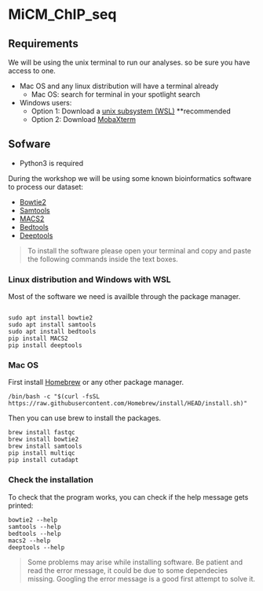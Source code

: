 # MiCM_ChIP_seq


## Requirements
We will be using the unix terminal to run our analyses. so be sure you have access to one. 

* Mac OS and any linux distribution will have a terminal already
    * Mac OS: search for terminal in your spotlight search
* Windows users: 
    * Option 1: Download a [unix subsystem (WSL)](https://ubuntu.com/tutorials/install-ubuntu-on-wsl2-on-windows-10#1-overview) **recommended
    * Option 2: Download [MobaXterm](https://mobaxterm.mobatek.net/)

## Sofware
* Python3 is required 

During the workshop we will be using some known bioinformatics software to process our dataset:
* [Bowtie2](http://bowtie-bio.sourceforge.net/bowtie2/index.shtml)
* [Samtools](http://www.htslib.org/)
* [MACS2](https://pypi.org/project/MACS2/)
* [Bedtools](https://bedtools.readthedocs.io/en/latest/)
* [Deeptools](https://deeptools.readthedocs.io/en/develop/)


> To install the software please open your terminal and copy and paste the following commands inside the text boxes.

### Linux distribution and Windows with WSL
Most of the software we need is availble through the package manager.

```{}

sudo apt install bowtie2
sudo apt install samtools
sudo apt install bedtools
pip install MACS2
pip install deeptools

```

### Mac OS
First install [Homebrew](https://brew.sh/) or any other package manager.
```{}
/bin/bash -c "$(curl -fsSL https://raw.githubusercontent.com/Homebrew/install/HEAD/install.sh)"
```
Then you can use brew to install the packages.
```{}
brew install fastqc
brew install bowtie2
brew install samtools
pip install multiqc
pip install cutadapt
```

### Check the installation
To check that the program works, you can check if the help message gets printed:
```{}
bowtie2 --help
samtools --help
bedtools --help
macs2 --help
deeptools --help
```

> Some problems may arise while installing software. Be patient and read the error message, it could be due to some dependecies missing. Googling the error message is a good first attempt to solve it.
